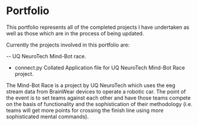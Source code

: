 # Portfolio

This portfolio represents all of the completed projects I have undertaken as well as those which are in the process of being updated.

Currently the projects involved in this portfolio are:

-- UQ NeuroTech Mind-Bot race.

- connect.py
Collated Application file for UQ NeuroTech Mind-Bot Race project.

The Mind-Bot Race is a project by UQ NeuroTech which uses the eeg stream data from BrainWear devices to operate a robotic car. The point of the event is to set teams against each other and have those teams compete on the basis of functionality and the sophistication of their methodology (i.e. teams will get more points for crossing the finish line using more sophisticated mental commands).
